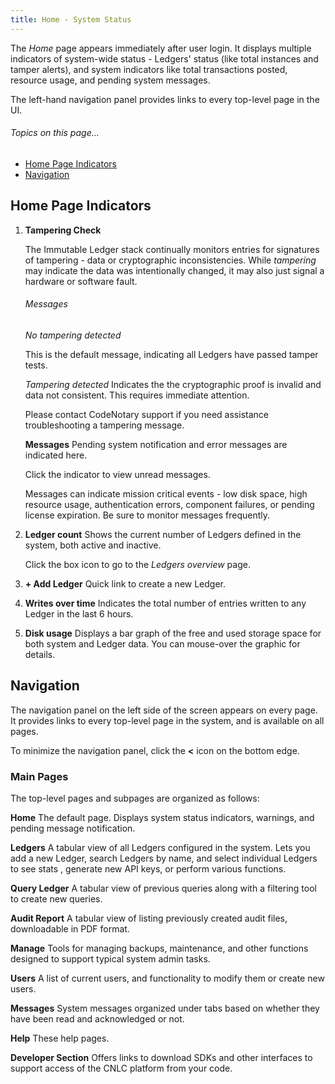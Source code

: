 ```yaml
---
title: Home - System Status
---
```


The *Home* page appears immediately after user login. It displays multiple indicators of system-wide status - Ledgers' status (like total instances and tamper alerts), and system indicators like total transactions posted, resource usage, and pending system messages.

The left-hand navigation panel provides links to every top-level page in the UI.

###### _Topics on this page..._

- [Home Page Indicators](/help/overall-status#home-page-indicators)
- [Navigation](/help/overall-status#navigation)

## Home Page Indicators

<v-img src="/alt_hp_full_dash.png" alt="dashboard" ></v-img>

1. **Tampering Check**

   The Immutable Ledger stack continually monitors entries for signatures of tampering - data or cryptographic inconsistencies.  While *tampering* may indicate the data was intentionally changed, it may also just signal a hardware or software fault.

   <v-img src="/alt_msg_notamper.png" alt="" > </v-img>

   ###### Messages

   _No tampering detected_

   This is the default message, indicating all Ledgers have passed tamper tests.

   _Tampering detected_
   Indicates the the cryptographic proof is invalid and data not consistent. This requires immediate attention.

   Please contact CodeNotary support if you need assistance troubleshooting a tampering message.

   **Messages**  Pending system notification and error messages are indicated here.

   Click the indicator to view unread messages.

   Messages can indicate mission critical events - low disk space, high resource usage, authentication errors, component failures, or pending license expiration. Be sure to monitor messages frequently.

2. **Ledger count**  Shows the current number of Ledgers defined in the system, both active and inactive.

   Click the box icon to go to the *Ledgers overview* page.

   <v-img src="/alt_ldgr_stat.png" alt="Ledger count"></v-img>

4. **+ Add Ledger**  Quick link to create a new Ledger.

   <v-img src="/alt_Add_ledger_btn_sm.png" alt="" > </v-img>

5. **Writes over time**  Indicates the total number of entries written to any Ledger in the last 6 hours.

   <v-img src="/alt_wotb.png" alt="" > </v-img>

6. **Disk usage**  Displays a bar graph of the free and used storage space for both system and Ledger data. You can mouse-over the graphic for details.

   <v-img src="/alt_disk_usage_e.png" alt="disk usage" ></v-img>

## Navigation

The navigation panel on the left side of the screen appears on every page. It provides links to every top-level page in the system, and is available on all pages.

To minimize the navigation panel, click the **<** icon on the bottom edge.

### Main Pages

The top-level pages and subpages are organized as follows:

**Home**
The default page. Displays system status indicators, warnings, and pending message notification.

**Ledgers**
A tabular view of all Ledgers configured in the system. Lets you add a new Ledger, search Ledgers by name, and select individual Ledgers to see stats , generate new API keys, or perform various functions.

**Query Ledger**
A tabular view of previous queries along with a filtering tool to create new queries.

**Audit Report**
A tabular view of listing previously created audit files, downloadable in PDF format.

**Manage**
Tools for managing backups, maintenance, and other functions designed to support typical system admin tasks.

**Users**
A list of current users, and functionality to modify them or create new users.

**Messages**
System messages organized under tabs based on whether they have been read and acknowledged or not.

**Help**
These help pages.

**Developer Section**
Offers links to download SDKs and other interfaces to support access of the CNLC platform from your code.

<prev-next class="_margin-top-1" :prev="{ url: '/introduction', label: 'Understanding the System' }" :next="{ url: '/create-ledger', label: 'Creating a Ledger' }"></prev-next>


